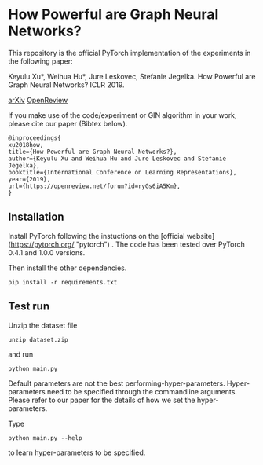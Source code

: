 # How Powerful are Graph Neural Networks?

This repository is the official PyTorch implementation of the experiments in the following paper: 

Keyulu Xu*, Weihua Hu*, Jure Leskovec, Stefanie Jegelka. How Powerful are Graph Neural Networks? ICLR 2019. 

[arXiv](https://arxiv.org/abs/1810.00826) [OpenReview](https://openreview.net/forum?id=ryGs6iA5Km) 

If you make use of the code/experiment or GIN algorithm in your work, please cite our paper (Bibtex below).
```
@inproceedings{
xu2018how,
title={How Powerful are Graph Neural Networks?},
author={Keyulu Xu and Weihua Hu and Jure Leskovec and Stefanie Jegelka},
booktitle={International Conference on Learning Representations},
year={2019},
url={https://openreview.net/forum?id=ryGs6iA5Km},
}
```

## Installation
Install PyTorch following the instuctions on the [official website] (https://pytorch.org/ "pytorch") . The code has been tested over PyTorch 0.4.1 and 1.0.0 versions.

Then install the other dependencies.
```
pip install -r requirements.txt
```

## Test run
Unzip the dataset file
```
unzip dataset.zip
```

and run

```
python main.py
```

Default parameters are not the best performing-hyper-parameters. Hyper-parameters need to be specified through the commandline arguments. Please refer to our paper for the details of how we set the hyper-parameters.

Type

```
python main.py --help
```

to learn hyper-parameters to be specified.

